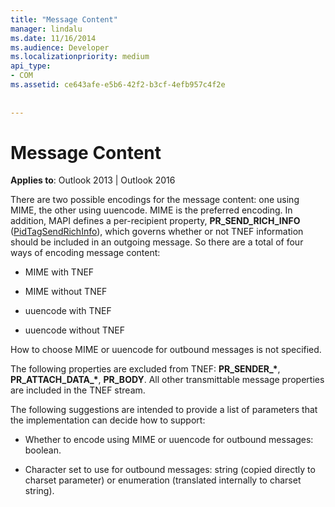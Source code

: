 ```yaml
---
title: "Message Content"
manager: lindalu
ms.date: 11/16/2014
ms.audience: Developer
ms.localizationpriority: medium
api_type:
- COM
ms.assetid: ce643afe-e5b6-42f2-b3cf-4efb957c4f2e
 
 
---
```


# Message Content

  
  
**Applies to**: Outlook 2013 | Outlook 2016 
  
There are two possible encodings for the message content: one using MIME, the other using uuencode. MIME is the preferred encoding. In addition, MAPI defines a per-recipient property, **PR_SEND_RICH_INFO** ([PidTagSendRichInfo](pidtagsendrichinfo-canonical-property.md)), which governs whether or not TNEF information should be included in an outgoing message. So there are a total of four ways of encoding message content:
  
- MIME with TNEF
    
- MIME without TNEF
    
- uuencode with TNEF
    
- uuencode without TNEF
    
How to choose MIME or uuencode for outbound messages is not specified.
  
The following properties are excluded from TNEF: **PR_SENDER_\***, **PR_ATTACH_DATA_\***, **PR_BODY**. All other transmittable message properties are included in the TNEF stream.
  
The following suggestions are intended to provide a list of parameters that the implementation can decide how to support:
  
- Whether to encode using MIME or uuencode for outbound messages: boolean.
    
- Character set to use for outbound messages: string (copied directly to charset parameter) or enumeration (translated internally to charset string).
    

